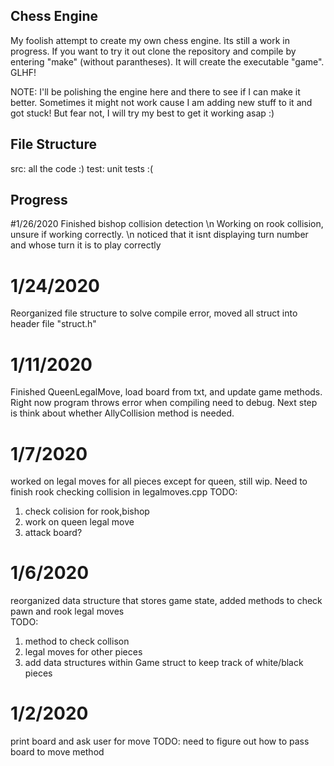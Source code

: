## Chess Engine

My foolish attempt to create my own chess engine. Its still a work in progress. If you want to try it out clone the repository and compile by entering "make" (without parantheses). It will create the executable "game". GLHF!

NOTE: I'll be polishing the engine here and there to see if I can make it better. Sometimes it might not work cause I am adding new stuff to it and got stuck! But fear not, I will try my best to get it working asap :)

## File Structure

src: all the code :)
test: unit tests :(
## Progress 

#1/26/2020
Finished bishop collision detection \n
Working on rook collision, unsure if working correctly. \n
noticed that it isnt displaying turn number and whose turn it is to play correctly

# 1/24/2020
Reorganized file structure to solve compile error, moved all struct into header file "struct.h"

# 1/11/2020
Finished QueenLegalMove, load board from txt, and update game methods. Right now program throws error when compiling need to debug. Next step is think about whether AllyCollision method is needed.

# 1/7/2020
worked on legal moves for all pieces except for queen, still wip. Need to finish rook checking collision in legalmoves.cpp
TODO:
1. check colision for rook,bishop
2. work on queen legal move
3. attack board?

# 1/6/2020
reorganized data structure that stores game state, added methods to check pawn and rook legal moves\
TODO:
1. method to check collison
2. legal moves for other pieces
3. add data structures within Game struct to keep track of white/black pieces
    
# 1/2/2020
print board and ask user for move TODO: need to figure out how to pass board to move method



